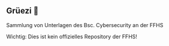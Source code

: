 ## Grüezi 👋

Sammlung von Unterlagen des Bsc. Cybersecurity an der FFHS

Wichtig: Dies ist kein offizielles Repository der FFHS!

